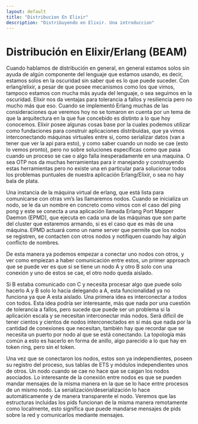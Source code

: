 ```yaml
---
layout: default
title: "Distribucion En Elixir"
description: "Distribuyendo en Elixir. Una introduccion"
---
```


# Distribución en Elixir/Erlang (BEAM)

Cuando hablamos de distribución en general, en general estamos solos sin ayuda de algún componente del lenguaje que estamos usando, es decir, estamos solos en la oscuridad sin saber qué es lo que puede suceder. Con erlang/elixir, a pesar de que posee mecanismos como los que vimos, tampoco estamos con mucha más ayuda del lenguaje, o sea seguimos en la oscuridad. Elixir nos da ventajas para tolerancia a fallos y resiliencia pero no mucho más que eso. Cuando se implementó Erlang muchas de las consideraciones que veremos hoy no se tomaron en cuenta por un tema de que la arquitectura en la que fue concebido es distinto a lo que hoy conocemos.
Elixir posee algunas cosas base por la cuales podemos utilizar como fundaciones para construir aplicaciones distribuidas, que ya vimos interconectando máquinas virtuales entre si, como serializar datos (van a tener que ver la api para esto), y como saber cuando un nodo se cae (esto lo vemos pronto), pero no sobre soluciones específicas como que pasa cuando un proceso se cae o algo falla inesperadamente en una maquina. O sea OTP nos da muchas herramientas para ir manejando y construyendo estas herramientas pero no existe una en particular para solucionar todos los problemas puntuales de nuestra aplicación Erlang/Elixir, o sea no hay bala de plata.

Una instancia de la máquina virtual de erlang, que está lista para comunicarse con otras vm’s las llamaremos nodos. Cuando se inicializa un nodo, se le da un nombre en concreto como vimos con el caso del ping pong y este se conecta a una aplicación llamada Erlang Port Mapper Daemon (EPMD), que ejecuta en cada una de las máquinas que son parte del cluster que estaremos armando, si es el caso que es más de una máquina. EPMD actuará como un name server que permite que los nodos se registren, se contacten con otros nodos y notifiquen cuando hay algún conflicto de nombres.

De esta manera ya podemos empezar a conectar uno nodos con otros, y ver como empiezan a haber comunicación entre estos, un primer approach que se puede ver es que si se tiene un nodo A y otro B solo con una conexión y uno de estos se cae, el otro nodo queda aislado. 

Si B estaba comunicado con C y necesita procesar algo que puede solo hacerlo A y B solo lo hacia delegando a A, esta funcionalidad ya no funciona ya que A esta aislado. Una primera idea es interconectar a todos con todos. Esta idea podría ser interesante, más que nada por una cuestión de tolerancia a fallos, pero sucede que puede ser un problema si la aplicación escala y se necesitan interconectar más nodos. Será dificil de tener cientos y cientos de nodos interconectados en sí más que nada por la cantidad de conexiones que necesitan, también hay que recordar que se necesita un puerto por nodo al que se está conectando. La topología más común a esto es hacerlo en forma de anillo, algo parecido a lo que hay en token ring, pero sin el token. 

Una vez que se conectaron los nodos, estos son ya independientes, poseen su registro del proceso, sus tablas de ETS y módulos independientes unos de otros. Un nodo cuando se cae no hace que se caigan los nodos asociados. Lo interesante de la conexión entre nodos es que se pueden mandar mensajes de la misma manera en la que se lo hace entre procesos de un mismo nodo. La serialización/deserialización lo hace automáticamente y de manera transparente el nodo. Veremos que las estructuras incluidas los pids funcionan de la misma manera remotamente como localmente, esto significa que puede mandarse mensajes de pids sobre la red y comunicarlos mediante mensajes. 